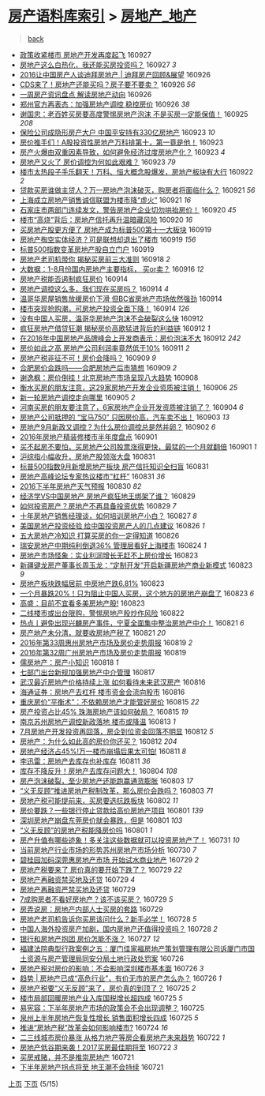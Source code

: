 [房产语料库索引](../../README.md)  > [房地产_地产](房地产_地产.md)
====
> [back](../README.md)

- [政策收紧楼市 房地产开发再度起飞](http://jkwz.applinzi.com/ittc/6882524322383528964.html#%E6%94%BF%E7%AD%96%E6%94%B6%E7%B4%A7%E6%A5%BC%E5%B8%82+%E6%88%BF%E5%9C%B0%E4%BA%A7%E5%BC%80%E5%8F%91%E5%86%8D%E5%BA%A6%E8%B5%B7%E9%A3%9E) 160927  
- [房地产这么白热化，我还能买房投资吗？](http://jkwz.applinzi.com/ittc/6882441461815051268.html#%E6%88%BF%E5%9C%B0%E4%BA%A7%E8%BF%99%E4%B9%88%E7%99%BD%E7%83%AD%E5%8C%96%EF%BC%8C%E6%88%91%E8%BF%98%E8%83%BD%E4%B9%B0%E6%88%BF%E6%8A%95%E8%B5%84%E5%90%97%EF%BC%9F) 160927 *3* 
- [2016让中国房产人谈迪拜房地产 | 迪拜房产回顾&amp;展望](http://jkwz.applinzi.com/ittc/6882217133437617157.html#2016%E8%AE%A9%E4%B8%AD%E5%9B%BD%E6%88%BF%E4%BA%A7%E4%BA%BA%E8%B0%88%E8%BF%AA%E6%8B%9C%E6%88%BF%E5%9C%B0%E4%BA%A7+%7C+%E8%BF%AA%E6%8B%9C%E6%88%BF%E4%BA%A7%E5%9B%9E%E9%A1%BE%26amp%3B%E5%B1%95%E6%9C%9B) 160926  
- [CDS来了！房地产还能买吗？房子要不要卖？](http://jkwz.applinzi.com/ittc/6882202505731113988.html#CDS%E6%9D%A5%E4%BA%86%EF%BC%81%E6%88%BF%E5%9C%B0%E4%BA%A7%E8%BF%98%E8%83%BD%E4%B9%B0%E5%90%97%EF%BC%9F%E6%88%BF%E5%AD%90%E8%A6%81%E4%B8%8D%E8%A6%81%E5%8D%96%EF%BC%9F) 160926 *56* 
- [一周房产资讯盘点 解读房地产动向](http://jkwz.applinzi.com/ittc/6882190836451771397.html#%E4%B8%80%E5%91%A8%E6%88%BF%E4%BA%A7%E8%B5%84%E8%AE%AF%E7%9B%98%E7%82%B9+%E8%A7%A3%E8%AF%BB%E6%88%BF%E5%9C%B0%E4%BA%A7%E5%8A%A8%E5%90%91) 160926  
- [郑州官方再表态：加强房地产调控 稳控房价](http://jkwz.applinzi.com/ittc/6882108735790531589.html#%E9%83%91%E5%B7%9E%E5%AE%98%E6%96%B9%E5%86%8D%E8%A1%A8%E6%80%81%EF%BC%9A%E5%8A%A0%E5%BC%BA%E6%88%BF%E5%9C%B0%E4%BA%A7%E8%B0%83%E6%8E%A7+%E7%A8%B3%E6%8E%A7%E6%88%BF%E4%BB%B7) 160926 *38* 
- [谢国忠：老百姓买房要高度警惕房地产泡沫 不是买房一定能保值！](http://jkwz.applinzi.com/ittc/6881769316801840132.html#%E8%B0%A2%E5%9B%BD%E5%BF%A0%EF%BC%9A%E8%80%81%E7%99%BE%E5%A7%93%E4%B9%B0%E6%88%BF%E8%A6%81%E9%AB%98%E5%BA%A6%E8%AD%A6%E6%83%95%E6%88%BF%E5%9C%B0%E4%BA%A7%E6%B3%A1%E6%B2%AB+%E4%B8%8D%E6%98%AF%E4%B9%B0%E6%88%BF%E4%B8%80%E5%AE%9A%E8%83%BD%E4%BF%9D%E5%80%BC%EF%BC%81) 160925 *208* 
- [保险公司成隐形房产大户 中国平安持有330亿房地产](http://jkwz.applinzi.com/ittc/6881033577193538564.html#%E4%BF%9D%E9%99%A9%E5%85%AC%E5%8F%B8%E6%88%90%E9%9A%90%E5%BD%A2%E6%88%BF%E4%BA%A7%E5%A4%A7%E6%88%B7+%E4%B8%AD%E5%9B%BD%E5%B9%B3%E5%AE%89%E6%8C%81%E6%9C%89330%E4%BA%BF%E6%88%BF%E5%9C%B0%E4%BA%A7) 160923 *10* 
- [房价推手们！A股投资性房地产万科排第十，第一竟是他！](http://jkwz.applinzi.com/ittc/6881008656379806724.html#%E6%88%BF%E4%BB%B7%E6%8E%A8%E6%89%8B%E4%BB%AC%EF%BC%81A%E8%82%A1%E6%8A%95%E8%B5%84%E6%80%A7%E6%88%BF%E5%9C%B0%E4%BA%A7%E4%B8%87%E7%A7%91%E6%8E%92%E7%AC%AC%E5%8D%81%EF%BC%8C%E7%AC%AC%E4%B8%80%E7%AB%9F%E6%98%AF%E4%BB%96%EF%BC%81) 160923  
- [房产火爆由双重因素导致，如何避免经济过度房地产化？](http://jkwz.applinzi.com/ittc/6880989782888416261.html#%E6%88%BF%E4%BA%A7%E7%81%AB%E7%88%86%E7%94%B1%E5%8F%8C%E9%87%8D%E5%9B%A0%E7%B4%A0%E5%AF%BC%E8%87%B4%EF%BC%8C%E5%A6%82%E4%BD%95%E9%81%BF%E5%85%8D%E7%BB%8F%E6%B5%8E%E8%BF%87%E5%BA%A6%E6%88%BF%E5%9C%B0%E4%BA%A7%E5%8C%96%EF%BC%9F) 160923 *4* 
- [房地产又火了 房价调控为何如此艰难？](http://jkwz.applinzi.com/ittc/6880976919222289412.html#%E6%88%BF%E5%9C%B0%E4%BA%A7%E5%8F%88%E7%81%AB%E4%BA%86+%E6%88%BF%E4%BB%B7%E8%B0%83%E6%8E%A7%E4%B8%BA%E4%BD%95%E5%A6%82%E6%AD%A4%E8%89%B0%E9%9A%BE%EF%BC%9F) 160923 *79* 
- [楼市太热段子手乐翻天！万科、恒大概念股爆发，房地产板块有大行](http://jkwz.applinzi.com/ittc/6880794704521724932.html#%E6%A5%BC%E5%B8%82%E5%A4%AA%E7%83%AD%E6%AE%B5%E5%AD%90%E6%89%8B%E4%B9%90%E7%BF%BB%E5%A4%A9%EF%BC%81%E4%B8%87%E7%A7%91%E3%80%81%E6%81%92%E5%A4%A7%E6%A6%82%E5%BF%B5%E8%82%A1%E7%88%86%E5%8F%91%EF%BC%8C%E6%88%BF%E5%9C%B0%E4%BA%A7%E6%9D%BF%E5%9D%97%E6%9C%89%E5%A4%A7%E8%A1%8C) 160922 *2* 
- [贷款买房谁做主贷人？万一房地产泡沫破灭，购房者将面临什么？](http://jkwz.applinzi.com/ittc/6880342264668226564.html#%E8%B4%B7%E6%AC%BE%E4%B9%B0%E6%88%BF%E8%B0%81%E5%81%9A%E4%B8%BB%E8%B4%B7%E4%BA%BA%EF%BC%9F%E4%B8%87%E4%B8%80%E6%88%BF%E5%9C%B0%E4%BA%A7%E6%B3%A1%E6%B2%AB%E7%A0%B4%E7%81%AD%EF%BC%8C%E8%B4%AD%E6%88%BF%E8%80%85%E5%B0%86%E9%9D%A2%E4%B8%B4%E4%BB%80%E4%B9%88%EF%BC%9F) 160921 *56* 
- [上海成立房地产销售诚信联盟为楼市降“虚火”](http://jkwz.applinzi.com/ittc/6880062046892196869.html#%E4%B8%8A%E6%B5%B7%E6%88%90%E7%AB%8B%E6%88%BF%E5%9C%B0%E4%BA%A7%E9%94%80%E5%94%AE%E8%AF%9A%E4%BF%A1%E8%81%94%E7%9B%9F%E4%B8%BA%E6%A5%BC%E5%B8%82%E9%99%8D%E2%80%9C%E8%99%9A%E7%81%AB%E2%80%9D) 160921 *16* 
- [石家庄市两部门连续发文，警告房地产企业切勿哄抬房价！](http://jkwz.applinzi.com/ittc/6880041877448950788.html#%E7%9F%B3%E5%AE%B6%E5%BA%84%E5%B8%82%E4%B8%A4%E9%83%A8%E9%97%A8%E8%BF%9E%E7%BB%AD%E5%8F%91%E6%96%87%EF%BC%8C%E8%AD%A6%E5%91%8A%E6%88%BF%E5%9C%B0%E4%BA%A7%E4%BC%81%E4%B8%9A%E5%88%87%E5%8B%BF%E5%93%84%E6%8A%AC%E6%88%BF%E4%BB%B7%EF%BC%81) 160920 *45* 
- [楼市“高烧”背后：房地产信托再升温暗藏风险](http://jkwz.applinzi.com/ittc/6879833660617917444.html#%E6%A5%BC%E5%B8%82%E2%80%9C%E9%AB%98%E7%83%A7%E2%80%9D%E8%83%8C%E5%90%8E%EF%BC%9A%E6%88%BF%E5%9C%B0%E4%BA%A7%E4%BF%A1%E6%89%98%E5%86%8D%E5%8D%87%E6%B8%A9%E6%9A%97%E8%97%8F%E9%A3%8E%E9%99%A9) 160920 *16* 
- [买房地产股更方便了 房地产成为标普500第十一大板块](http://jkwz.applinzi.com/ittc/6879656043713397764.html#%E4%B9%B0%E6%88%BF%E5%9C%B0%E4%BA%A7%E8%82%A1%E6%9B%B4%E6%96%B9%E4%BE%BF%E4%BA%86+%E6%88%BF%E5%9C%B0%E4%BA%A7%E6%88%90%E4%B8%BA%E6%A0%87%E6%99%AE500%E7%AC%AC%E5%8D%81%E4%B8%80%E5%A4%A7%E6%9D%BF%E5%9D%97) 160919  
- [房地产掏空实体经济？可是联想却退出了楼市](http://jkwz.applinzi.com/ittc/6879653409275249668.html#%E6%88%BF%E5%9C%B0%E4%BA%A7%E6%8E%8F%E7%A9%BA%E5%AE%9E%E4%BD%93%E7%BB%8F%E6%B5%8E%EF%BC%9F%E5%8F%AF%E6%98%AF%E8%81%94%E6%83%B3%E5%8D%B4%E9%80%80%E5%87%BA%E4%BA%86%E6%A5%BC%E5%B8%82) 160919 *156* 
- [标普500指数变革房地产股自立门户](http://jkwz.applinzi.com/ittc/6879387437721191428.html#%E6%A0%87%E6%99%AE500%E6%8C%87%E6%95%B0%E5%8F%98%E9%9D%A9%E6%88%BF%E5%9C%B0%E4%BA%A7%E8%82%A1%E8%87%AA%E7%AB%8B%E9%97%A8%E6%88%B7) 160919  
- [房地产老司机带你 揭秘买房前三大准则](http://jkwz.applinzi.com/ittc/6879238820054172676.html#%E6%88%BF%E5%9C%B0%E4%BA%A7%E8%80%81%E5%8F%B8%E6%9C%BA%E5%B8%A6%E4%BD%A0+%E6%8F%AD%E7%A7%98%E4%B9%B0%E6%88%BF%E5%89%8D%E4%B8%89%E5%A4%A7%E5%87%86%E5%88%99) 160918 *2* 
- [大数据：1-8月份国内房地产主要指标， 买or卖？](http://jkwz.applinzi.com/ittc/6878520781444744197.html#%E5%A4%A7%E6%95%B0%E6%8D%AE%EF%BC%9A1-8%E6%9C%88%E4%BB%BD%E5%9B%BD%E5%86%85%E6%88%BF%E5%9C%B0%E4%BA%A7%E4%B8%BB%E8%A6%81%E6%8C%87%E6%A0%87%EF%BC%8C+%E4%B9%B0or%E5%8D%96%EF%BC%9F) 160916 *12* 
- [房地产税能否遏制疯狂房价](http://jkwz.applinzi.com/ittc/6877738606281622532.html#%E6%88%BF%E5%9C%B0%E4%BA%A7%E7%A8%8E%E8%83%BD%E5%90%A6%E9%81%8F%E5%88%B6%E7%96%AF%E7%8B%82%E6%88%BF%E4%BB%B7) 160914  
- [房地产调控这么多，我们现在买房吗？](http://jkwz.applinzi.com/ittc/6877733004385977349.html#%E6%88%BF%E5%9C%B0%E4%BA%A7%E8%B0%83%E6%8E%A7%E8%BF%99%E4%B9%88%E5%A4%9A%EF%BC%8C%E6%88%91%E4%BB%AC%E7%8E%B0%E5%9C%A8%E4%B9%B0%E6%88%BF%E5%90%97%EF%BC%9F) 160914 *4* 
- [温哥华房屋销售放缓房价下滑 但BC省房地产市场依然强劲](http://jkwz.applinzi.com/ittc/6877650681078481925.html#%E6%B8%A9%E5%93%A5%E5%8D%8E%E6%88%BF%E5%B1%8B%E9%94%80%E5%94%AE%E6%94%BE%E7%BC%93%E6%88%BF%E4%BB%B7%E4%B8%8B%E6%BB%91+%E4%BD%86BC%E7%9C%81%E6%88%BF%E5%9C%B0%E4%BA%A7%E5%B8%82%E5%9C%BA%E4%BE%9D%E7%84%B6%E5%BC%BA%E5%8A%B2) 160914  
- [楼市突现抢购潮，可房地产投资全面下降！](http://jkwz.applinzi.com/ittc/6877605315817767941.html#%E6%A5%BC%E5%B8%82%E7%AA%81%E7%8E%B0%E6%8A%A2%E8%B4%AD%E6%BD%AE%EF%BC%8C%E5%8F%AF%E6%88%BF%E5%9C%B0%E4%BA%A7%E6%8A%95%E8%B5%84%E5%85%A8%E9%9D%A2%E4%B8%8B%E9%99%8D%EF%BC%81) 160914 *126* 
- [没有中国人买房，温哥华房地产泡沫不会破裂这么快](http://jkwz.applinzi.com/ittc/6877008406862365701.html#%E6%B2%A1%E6%9C%89%E4%B8%AD%E5%9B%BD%E4%BA%BA%E4%B9%B0%E6%88%BF%EF%BC%8C%E6%B8%A9%E5%93%A5%E5%8D%8E%E6%88%BF%E5%9C%B0%E4%BA%A7%E6%B3%A1%E6%B2%AB%E4%B8%8D%E4%BC%9A%E7%A0%B4%E8%A3%82%E8%BF%99%E4%B9%88%E5%BF%AB) 160912  
- [疯狂房地产借贷狂潮   揭秘房价高歌猛进背后的利益链](http://jkwz.applinzi.com/ittc/6876934937730614277.html#%E7%96%AF%E7%8B%82%E6%88%BF%E5%9C%B0%E4%BA%A7%E5%80%9F%E8%B4%B7%E7%8B%82%E6%BD%AE+++%E6%8F%AD%E7%A7%98%E6%88%BF%E4%BB%B7%E9%AB%98%E6%AD%8C%E7%8C%9B%E8%BF%9B%E8%83%8C%E5%90%8E%E7%9A%84%E5%88%A9%E7%9B%8A%E9%93%BE) 160912 *1* 
- [在2016年中国房地产品牌峰会上开发商表示：房价泡沫不大](http://jkwz.applinzi.com/ittc/6876924437785478149.html#%E5%9C%A82016%E5%B9%B4%E4%B8%AD%E5%9B%BD%E6%88%BF%E5%9C%B0%E4%BA%A7%E5%93%81%E7%89%8C%E5%B3%B0%E4%BC%9A%E4%B8%8A%E5%BC%80%E5%8F%91%E5%95%86%E8%A1%A8%E7%A4%BA%EF%BC%9A%E6%88%BF%E4%BB%B7%E6%B3%A1%E6%B2%AB%E4%B8%8D%E5%A4%A7) 160912 *242* 
- [房价如此之高 房地产公司利润率竟然低于10%](http://jkwz.applinzi.com/ittc/6876732270727136261.html#%E6%88%BF%E4%BB%B7%E5%A6%82%E6%AD%A4%E4%B9%8B%E9%AB%98+%E6%88%BF%E5%9C%B0%E4%BA%A7%E5%85%AC%E5%8F%B8%E5%88%A9%E6%B6%A6%E7%8E%87%E7%AB%9F%E7%84%B6%E4%BD%8E%E4%BA%8E10%25) 160911 *2* 
- [房地产税非征不可！房价会降吗？](http://jkwz.applinzi.com/ittc/6875907582207722500.html#%E6%88%BF%E5%9C%B0%E4%BA%A7%E7%A8%8E%E9%9D%9E%E5%BE%81%E4%B8%8D%E5%8F%AF%EF%BC%81%E6%88%BF%E4%BB%B7%E4%BC%9A%E9%99%8D%E5%90%97%EF%BC%9F) 160909 *9* 
- [合肥房价会跌吗——合肥房地产后市猜想](http://jkwz.applinzi.com/ittc/6875757328938304516.html#%E5%90%88%E8%82%A5%E6%88%BF%E4%BB%B7%E4%BC%9A%E8%B7%8C%E5%90%97%E2%80%94%E2%80%94%E5%90%88%E8%82%A5%E6%88%BF%E5%9C%B0%E4%BA%A7%E5%90%8E%E5%B8%82%E7%8C%9C%E6%83%B3) 160909 *2* 
- [谢逸枫：房价倒挂！北京房地产市场呈现八大趋势](http://jkwz.applinzi.com/ittc/6875620797426697221.html#%E8%B0%A2%E9%80%B8%E6%9E%AB%EF%BC%9A%E6%88%BF%E4%BB%B7%E5%80%92%E6%8C%82%EF%BC%81%E5%8C%97%E4%BA%AC%E6%88%BF%E5%9C%B0%E4%BA%A7%E5%B8%82%E5%9C%BA%E5%91%88%E7%8E%B0%E5%85%AB%E5%A4%A7%E8%B6%8B%E5%8A%BF) 160908  
- [衡水买房的朋友注意，这29家房地产开发企业资质被注销！](http://jkwz.applinzi.com/ittc/6874694614132458500.html#%E8%A1%A1%E6%B0%B4%E4%B9%B0%E6%88%BF%E7%9A%84%E6%9C%8B%E5%8F%8B%E6%B3%A8%E6%84%8F%EF%BC%8C%E8%BF%9929%E5%AE%B6%E6%88%BF%E5%9C%B0%E4%BA%A7%E5%BC%80%E5%8F%91%E4%BC%81%E4%B8%9A%E8%B5%84%E8%B4%A8%E8%A2%AB%E6%B3%A8%E9%94%80%EF%BC%81) 160906 *25* 
- [新一轮房地产调控走向哪里](http://jkwz.applinzi.com/ittc/6874317738541057028.html#%E6%96%B0%E4%B8%80%E8%BD%AE%E6%88%BF%E5%9C%B0%E4%BA%A7%E8%B0%83%E6%8E%A7%E8%B5%B0%E5%90%91%E5%93%AA%E9%87%8C) 160905 *2* 
- [河南买房的朋友要注意了，6家房地产企业开发资质被注销了？](http://jkwz.applinzi.com/ittc/6873789920816137221.html#%E6%B2%B3%E5%8D%97%E4%B9%B0%E6%88%BF%E7%9A%84%E6%9C%8B%E5%8F%8B%E8%A6%81%E6%B3%A8%E6%84%8F%E4%BA%86%EF%BC%8C6%E5%AE%B6%E6%88%BF%E5%9C%B0%E4%BA%A7%E4%BC%81%E4%B8%9A%E5%BC%80%E5%8F%91%E8%B5%84%E8%B4%A8%E8%A2%AB%E6%B3%A8%E9%94%80%E4%BA%86%EF%BC%9F) 160904 *6* 
- [房地产公司抵押的 “宝马750” 只因房价高，汽车卖不出！](http://jkwz.applinzi.com/ittc/6873579531146888197.html#%E6%88%BF%E5%9C%B0%E4%BA%A7%E5%85%AC%E5%8F%B8%E6%8A%B5%E6%8A%BC%E7%9A%84+%E2%80%9C%E5%AE%9D%E9%A9%AC750%E2%80%9D+%E5%8F%AA%E5%9B%A0%E6%88%BF%E4%BB%B7%E9%AB%98%EF%BC%8C%E6%B1%BD%E8%BD%A6%E5%8D%96%E4%B8%8D%E5%87%BA%EF%BC%81) 160903 *13* 
- [房地产9月新政又调控？为什么房价调控总是然并卵？](http://jkwz.applinzi.com/ittc/6873258557302113285.html#%E6%88%BF%E5%9C%B0%E4%BA%A79%E6%9C%88%E6%96%B0%E6%94%BF%E5%8F%88%E8%B0%83%E6%8E%A7%EF%BC%9F%E4%B8%BA%E4%BB%80%E4%B9%88%E6%88%BF%E4%BB%B7%E8%B0%83%E6%8E%A7%E6%80%BB%E6%98%AF%E7%84%B6%E5%B9%B6%E5%8D%B5%EF%BC%9F) 160902 *6* 
- [2016年房地产精装修楼市半年度盘点](http://jkwz.applinzi.com/ittc/6872917116520498181.html#2016%E5%B9%B4%E6%88%BF%E5%9C%B0%E4%BA%A7%E7%B2%BE%E8%A3%85%E4%BF%AE%E6%A5%BC%E5%B8%82%E5%8D%8A%E5%B9%B4%E5%BA%A6%E7%9B%98%E7%82%B9) 160901  
- [买不起房不要怕，买房地产公司股票涨得更快，最猛的一个月就翻倍](http://jkwz.applinzi.com/ittc/6872870563000878084.html#%E4%B9%B0%E4%B8%8D%E8%B5%B7%E6%88%BF%E4%B8%8D%E8%A6%81%E6%80%95%EF%BC%8C%E4%B9%B0%E6%88%BF%E5%9C%B0%E4%BA%A7%E5%85%AC%E5%8F%B8%E8%82%A1%E7%A5%A8%E6%B6%A8%E5%BE%97%E6%9B%B4%E5%BF%AB%EF%BC%8C%E6%9C%80%E7%8C%9B%E7%9A%84%E4%B8%80%E4%B8%AA%E6%9C%88%E5%B0%B1%E7%BF%BB%E5%80%8D) 160901 *1* 
- [沪综指小幅收升，房地产股领涨大盘](http://jkwz.applinzi.com/ittc/6872545171127927812.html#%E6%B2%AA%E7%BB%BC%E6%8C%87%E5%B0%8F%E5%B9%85%E6%94%B6%E5%8D%87%EF%BC%8C%E6%88%BF%E5%9C%B0%E4%BA%A7%E8%82%A1%E9%A2%86%E6%B6%A8%E5%A4%A7%E7%9B%98) 160831  
- [标普500指数9月新增房地产板块 房产信托知识全扫盲](http://jkwz.applinzi.com/ittc/6872521767360398340.html#%E6%A0%87%E6%99%AE500%E6%8C%87%E6%95%B09%E6%9C%88%E6%96%B0%E5%A2%9E%E6%88%BF%E5%9C%B0%E4%BA%A7%E6%9D%BF%E5%9D%97+%E6%88%BF%E4%BA%A7%E4%BF%A1%E6%89%98%E7%9F%A5%E8%AF%86%E5%85%A8%E6%89%AB%E7%9B%B2) 160831  
- [房地产高峰论坛专家热议楼市“杠杆”](http://jkwz.applinzi.com/ittc/6872320432316875781.html#%E6%88%BF%E5%9C%B0%E4%BA%A7%E9%AB%98%E5%B3%B0%E8%AE%BA%E5%9D%9B%E4%B8%93%E5%AE%B6%E7%83%AD%E8%AE%AE%E6%A5%BC%E5%B8%82%E2%80%9C%E6%9D%A0%E6%9D%86%E2%80%9D) 160831 *36* 
- [2016下半年房地产天气预报](http://jkwz.applinzi.com/ittc/6872090545047995397.html#2016%E4%B8%8B%E5%8D%8A%E5%B9%B4%E6%88%BF%E5%9C%B0%E4%BA%A7%E5%A4%A9%E6%B0%94%E9%A2%84%E6%8A%A5) 160830 *82* 
- [经济学VS中国房地产  房地产疯狂地王绑架了谁？](http://jkwz.applinzi.com/ittc/6871779554703705092.html#%E7%BB%8F%E6%B5%8E%E5%AD%A6VS%E4%B8%AD%E5%9B%BD%E6%88%BF%E5%9C%B0%E4%BA%A7++%E6%88%BF%E5%9C%B0%E4%BA%A7%E7%96%AF%E7%8B%82%E5%9C%B0%E7%8E%8B%E7%BB%91%E6%9E%B6%E4%BA%86%E8%B0%81%EF%BC%9F) 160829  
- [如何投资房产？房地产不再具备投资优势](http://jkwz.applinzi.com/ittc/6871718723915875333.html#%E5%A6%82%E4%BD%95%E6%8A%95%E8%B5%84%E6%88%BF%E4%BA%A7%EF%BC%9F%E6%88%BF%E5%9C%B0%E4%BA%A7%E4%B8%8D%E5%86%8D%E5%85%B7%E5%A4%87%E6%8A%95%E8%B5%84%E4%BC%98%E5%8A%BF) 160829 *7* 
- [十年房地产销售经理谈，如何培训房地产小白？](http://jkwz.applinzi.com/ittc/6871008567280272388.html#%E5%8D%81%E5%B9%B4%E6%88%BF%E5%9C%B0%E4%BA%A7%E9%94%80%E5%94%AE%E7%BB%8F%E7%90%86%E8%B0%88%EF%BC%8C%E5%A6%82%E4%BD%95%E5%9F%B9%E8%AE%AD%E6%88%BF%E5%9C%B0%E4%BA%A7%E5%B0%8F%E7%99%BD%EF%BC%9F) 160827 *8* 
- [美国房地产投资经验 给中国投资房产人的几点建议](http://jkwz.applinzi.com/ittc/6870674036383826948.html#%E7%BE%8E%E5%9B%BD%E6%88%BF%E5%9C%B0%E4%BA%A7%E6%8A%95%E8%B5%84%E7%BB%8F%E9%AA%8C+%E7%BB%99%E4%B8%AD%E5%9B%BD%E6%8A%95%E8%B5%84%E6%88%BF%E4%BA%A7%E4%BA%BA%E7%9A%84%E5%87%A0%E7%82%B9%E5%BB%BA%E8%AE%AE) 160826 *1* 
- [五大房地产冷知识 打算买房的你一定得知道](http://jkwz.applinzi.com/ittc/6870562785368474628.html#%E4%BA%94%E5%A4%A7%E6%88%BF%E5%9C%B0%E4%BA%A7%E5%86%B7%E7%9F%A5%E8%AF%86+%E6%89%93%E7%AE%97%E4%B9%B0%E6%88%BF%E7%9A%84%E4%BD%A0%E4%B8%80%E5%AE%9A%E5%BE%97%E7%9F%A5%E9%81%93) 160826  
- [瑞安房地产中期纯利倒退36% 管理层看好上海楼市](http://jkwz.applinzi.com/ittc/6870014488400626693.html#%E7%91%9E%E5%AE%89%E6%88%BF%E5%9C%B0%E4%BA%A7%E4%B8%AD%E6%9C%9F%E7%BA%AF%E5%88%A9%E5%80%92%E9%80%8036%25+%E7%AE%A1%E7%90%86%E5%B1%82%E7%9C%8B%E5%A5%BD%E4%B8%8A%E6%B5%B7%E6%A5%BC%E5%B8%82) 160824 *1* 
- [房地产市场怪象：实业利润增长无赶不上房价增长](http://jkwz.applinzi.com/ittc/6869596917528527876.html#%E6%88%BF%E5%9C%B0%E4%BA%A7%E5%B8%82%E5%9C%BA%E6%80%AA%E8%B1%A1%EF%BC%9A%E5%AE%9E%E4%B8%9A%E5%88%A9%E6%B6%A6%E5%A2%9E%E9%95%BF%E6%97%A0%E8%B5%B6%E4%B8%8D%E4%B8%8A%E6%88%BF%E4%BB%B7%E5%A2%9E%E9%95%BF) 160823  
- [新疆键龙房产董事长周玉龙：“定制开发”开启新疆房地产商业新模式](http://jkwz.applinzi.com/ittc/6869596132610671620.html#%E6%96%B0%E7%96%86%E9%94%AE%E9%BE%99%E6%88%BF%E4%BA%A7%E8%91%A3%E4%BA%8B%E9%95%BF%E5%91%A8%E7%8E%89%E9%BE%99%EF%BC%9A%E2%80%9C%E5%AE%9A%E5%88%B6%E5%BC%80%E5%8F%91%E2%80%9D%E5%BC%80%E5%90%AF%E6%96%B0%E7%96%86%E6%88%BF%E5%9C%B0%E4%BA%A7%E5%95%86%E4%B8%9A%E6%96%B0%E6%A8%A1%E5%BC%8F) 160823 *9* 
- [房地产板块跌幅居前 中房地产跌6.81%](http://jkwz.applinzi.com/ittc/6869564931065775108.html#%E6%88%BF%E5%9C%B0%E4%BA%A7%E6%9D%BF%E5%9D%97%E8%B7%8C%E5%B9%85%E5%B1%85%E5%89%8D+%E4%B8%AD%E6%88%BF%E5%9C%B0%E4%BA%A7%E8%B7%8C6.81%25) 160823  
- [一个月暴跌20%！只为阻止中国人买房，这个地方的房地产崩盘了](http://jkwz.applinzi.com/ittc/6869491921478747140.html#%E4%B8%80%E4%B8%AA%E6%9C%88%E6%9A%B4%E8%B7%8C20%25%EF%BC%81%E5%8F%AA%E4%B8%BA%E9%98%BB%E6%AD%A2%E4%B8%AD%E5%9B%BD%E4%BA%BA%E4%B9%B0%E6%88%BF%EF%BC%8C%E8%BF%99%E4%B8%AA%E5%9C%B0%E6%96%B9%E7%9A%84%E6%88%BF%E5%9C%B0%E4%BA%A7%E5%B4%A9%E7%9B%98%E4%BA%86) 160823 *6* 
- [高盛：目前不宜看多美房地产股!](http://jkwz.applinzi.com/ittc/6869368615974994949.html#%E9%AB%98%E7%9B%9B%EF%BC%9A%E7%9B%AE%E5%89%8D%E4%B8%8D%E5%AE%9C%E7%9C%8B%E5%A4%9A%E7%BE%8E%E6%88%BF%E5%9C%B0%E4%BA%A7%E8%82%A1%21) 160823  
- [二线楼市或出台限购，警惕房地产股炒作风险](http://jkwz.applinzi.com/ittc/6869137086669652997.html#%E4%BA%8C%E7%BA%BF%E6%A5%BC%E5%B8%82%E6%88%96%E5%87%BA%E5%8F%B0%E9%99%90%E8%B4%AD%EF%BC%8C%E8%AD%A6%E6%83%95%E6%88%BF%E5%9C%B0%E4%BA%A7%E8%82%A1%E7%82%92%E4%BD%9C%E9%A3%8E%E9%99%A9) 160822  
- [热点丨避免出现兴麟房产事件，宁夏全面集中整治房地产中介！](http://jkwz.applinzi.com/ittc/6868951734801662980.html#%E7%83%AD%E7%82%B9%E4%B8%A8%E9%81%BF%E5%85%8D%E5%87%BA%E7%8E%B0%E5%85%B4%E9%BA%9F%E6%88%BF%E4%BA%A7%E4%BA%8B%E4%BB%B6%EF%BC%8C%E5%AE%81%E5%A4%8F%E5%85%A8%E9%9D%A2%E9%9B%86%E4%B8%AD%E6%95%B4%E6%B2%BB%E6%88%BF%E5%9C%B0%E4%BA%A7%E4%B8%AD%E4%BB%8B%EF%BC%81) 160821 *6* 
- [房产地产未分清，就要收房地产税了](http://jkwz.applinzi.com/ittc/6868841533599646724.html#%E6%88%BF%E4%BA%A7%E5%9C%B0%E4%BA%A7%E6%9C%AA%E5%88%86%E6%B8%85%EF%BC%8C%E5%B0%B1%E8%A6%81%E6%94%B6%E6%88%BF%E5%9C%B0%E4%BA%A7%E7%A8%8E%E4%BA%86) 160821 *20* 
- [2016年第33周惠州房地产市场及房价走势周报](http://jkwz.applinzi.com/ittc/6868099425695695876.html#2016%E5%B9%B4%E7%AC%AC33%E5%91%A8%E6%83%A0%E5%B7%9E%E6%88%BF%E5%9C%B0%E4%BA%A7%E5%B8%82%E5%9C%BA%E5%8F%8A%E6%88%BF%E4%BB%B7%E8%B5%B0%E5%8A%BF%E5%91%A8%E6%8A%A5) 160819 *2* 
- [2016年第32周广州房地产市场及房价走势周报](http://jkwz.applinzi.com/ittc/6868097377394754565.html#2016%E5%B9%B4%E7%AC%AC32%E5%91%A8%E5%B9%BF%E5%B7%9E%E6%88%BF%E5%9C%B0%E4%BA%A7%E5%B8%82%E5%9C%BA%E5%8F%8A%E6%88%BF%E4%BB%B7%E8%B5%B0%E5%8A%BF%E5%91%A8%E6%8A%A5) 160819  
- [儒房地产：房产小知识](http://jkwz.applinzi.com/ittc/6867651877990302725.html#%E5%84%92%E6%88%BF%E5%9C%B0%E4%BA%A7%EF%BC%9A%E6%88%BF%E4%BA%A7%E5%B0%8F%E7%9F%A5%E8%AF%86) 160818 *1* 
- [七部门出台新规加强房地产中介管理](http://jkwz.applinzi.com/ittc/6867394790441878532.html#%E4%B8%83%E9%83%A8%E9%97%A8%E5%87%BA%E5%8F%B0%E6%96%B0%E8%A7%84%E5%8A%A0%E5%BC%BA%E6%88%BF%E5%9C%B0%E4%BA%A7%E4%B8%AD%E4%BB%8B%E7%AE%A1%E7%90%86) 160817  
- [武汉最近房地产价格持续上涨  如何看待未来武汉房产](http://jkwz.applinzi.com/ittc/6867015213198607364.html#%E6%AD%A6%E6%B1%89%E6%9C%80%E8%BF%91%E6%88%BF%E5%9C%B0%E4%BA%A7%E4%BB%B7%E6%A0%BC%E6%8C%81%E7%BB%AD%E4%B8%8A%E6%B6%A8++%E5%A6%82%E4%BD%95%E7%9C%8B%E5%BE%85%E6%9C%AA%E6%9D%A5%E6%AD%A6%E6%B1%89%E6%88%BF%E4%BA%A7) 160816  
- [海通证券：房地产去杠杆 楼市资金会流向股市](http://jkwz.applinzi.com/ittc/6866986270265443332.html#%E6%B5%B7%E9%80%9A%E8%AF%81%E5%88%B8%EF%BC%9A%E6%88%BF%E5%9C%B0%E4%BA%A7%E5%8E%BB%E6%9D%A0%E6%9D%86+%E6%A5%BC%E5%B8%82%E8%B5%84%E9%87%91%E4%BC%9A%E6%B5%81%E5%90%91%E8%82%A1%E5%B8%82) 160816  
- [重庆房价“平衡术”：不依赖房地产才能管好房价](http://jkwz.applinzi.com/ittc/6866389087178720261.html#%E9%87%8D%E5%BA%86%E6%88%BF%E4%BB%B7%E2%80%9C%E5%B9%B3%E8%A1%A1%E6%9C%AF%E2%80%9D%EF%BC%9A%E4%B8%8D%E4%BE%9D%E8%B5%96%E6%88%BF%E5%9C%B0%E4%BA%A7%E6%89%8D%E8%83%BD%E7%AE%A1%E5%A5%BD%E6%88%BF%E4%BB%B7) 160815 *22* 
- [房产投资占比45% 珠海房地产该如何破局？](http://jkwz.applinzi.com/ittc/6866553922998764548.html#%E6%88%BF%E4%BA%A7%E6%8A%95%E8%B5%84%E5%8D%A0%E6%AF%9445%25+%E7%8F%A0%E6%B5%B7%E6%88%BF%E5%9C%B0%E4%BA%A7%E8%AF%A5%E5%A6%82%E4%BD%95%E7%A0%B4%E5%B1%80%EF%BC%9F) 160815 *19* 
- [南京苏州房地产调控新政落地 楼市或降温](http://jkwz.applinzi.com/ittc/6865767160986731525.html#%E5%8D%97%E4%BA%AC%E8%8B%8F%E5%B7%9E%E6%88%BF%E5%9C%B0%E4%BA%A7%E8%B0%83%E6%8E%A7%E6%96%B0%E6%94%BF%E8%90%BD%E5%9C%B0+%E6%A5%BC%E5%B8%82%E6%88%96%E9%99%8D%E6%B8%A9) 160813 *1* 
- [7月房地产开发投资再回落，房企到位资金回落不明显](http://jkwz.applinzi.com/ittc/6865424483304866820.html#7%E6%9C%88%E6%88%BF%E5%9C%B0%E4%BA%A7%E5%BC%80%E5%8F%91%E6%8A%95%E8%B5%84%E5%86%8D%E5%9B%9E%E8%90%BD%EF%BC%8C%E6%88%BF%E4%BC%81%E5%88%B0%E4%BD%8D%E8%B5%84%E9%87%91%E5%9B%9E%E8%90%BD%E4%B8%8D%E6%98%8E%E6%98%BE) 160812 *5* 
- [房地产：为什么如此高的房价你还买？](http://jkwz.applinzi.com/ittc/6865395221663319045.html#%E6%88%BF%E5%9C%B0%E4%BA%A7%EF%BC%9A%E4%B8%BA%E4%BB%80%E4%B9%88%E5%A6%82%E6%AD%A4%E9%AB%98%E7%9A%84%E6%88%BF%E4%BB%B7%E4%BD%A0%E8%BF%98%E4%B9%B0%EF%BC%9F) 160812 *204* 
- [房地产经济占45%!万一楼市崩塌后果太可怕!](http://jkwz.applinzi.com/ittc/6865151648586007556.html#%E6%88%BF%E5%9C%B0%E4%BA%A7%E7%BB%8F%E6%B5%8E%E5%8D%A045%25%21%E4%B8%87%E4%B8%80%E6%A5%BC%E5%B8%82%E5%B4%A9%E5%A1%8C%E5%90%8E%E6%9E%9C%E5%A4%AA%E5%8F%AF%E6%80%95%21) 160811 *8* 
- [李迅雷：房地产去库存也补库存](http://jkwz.applinzi.com/ittc/6865055217300800516.html#%E6%9D%8E%E8%BF%85%E9%9B%B7%EF%BC%9A%E6%88%BF%E5%9C%B0%E4%BA%A7%E5%8E%BB%E5%BA%93%E5%AD%98%E4%B9%9F%E8%A1%A5%E5%BA%93%E5%AD%98) 160811 *36* 
- [库存不降反升！房地产去库存问题大！](http://jkwz.applinzi.com/ittc/6862562505775383557.html#%E5%BA%93%E5%AD%98%E4%B8%8D%E9%99%8D%E5%8F%8D%E5%8D%87%EF%BC%81%E6%88%BF%E5%9C%B0%E4%BA%A7%E5%8E%BB%E5%BA%93%E5%AD%98%E9%97%AE%E9%A2%98%E5%A4%A7%EF%BC%81) 160804 *108* 
- [房产泡沫破裂，至少房地产还能跑赢通货膨胀](http://jkwz.applinzi.com/ittc/6861805142294397957.html#%E6%88%BF%E4%BA%A7%E6%B3%A1%E6%B2%AB%E7%A0%B4%E8%A3%82%EF%BC%8C%E8%87%B3%E5%B0%91%E6%88%BF%E5%9C%B0%E4%BA%A7%E8%BF%98%E8%83%BD%E8%B7%91%E8%B5%A2%E9%80%9A%E8%B4%A7%E8%86%A8%E8%83%80) 160803 *17* 
- [“义无反顾”推进房地产税制改革，那么房价会跌吗？](http://jkwz.applinzi.com/ittc/6862078110719280133.html#%E2%80%9C%E4%B9%89%E6%97%A0%E5%8F%8D%E9%A1%BE%E2%80%9D%E6%8E%A8%E8%BF%9B%E6%88%BF%E5%9C%B0%E4%BA%A7%E7%A8%8E%E5%88%B6%E6%94%B9%E9%9D%A9%EF%BC%8C%E9%82%A3%E4%B9%88%E6%88%BF%E4%BB%B7%E4%BC%9A%E8%B7%8C%E5%90%97%EF%BC%9F) 160803 *71* 
- [房地产税可能提前来，买房要选抗跌板块](http://jkwz.applinzi.com/ittc/6861760277175075845.html#%E6%88%BF%E5%9C%B0%E4%BA%A7%E7%A8%8E%E5%8F%AF%E8%83%BD%E6%8F%90%E5%89%8D%E6%9D%A5%EF%BC%8C%E4%B9%B0%E6%88%BF%E8%A6%81%E9%80%89%E6%8A%97%E8%B7%8C%E6%9D%BF%E5%9D%97) 160802 *11* 
- [房价要跌？一些银行停止贷款给高价房地产项目](http://jkwz.applinzi.com/ittc/6861434158655734789.html#%E6%88%BF%E4%BB%B7%E8%A6%81%E8%B7%8C%EF%BC%9F%E4%B8%80%E4%BA%9B%E9%93%B6%E8%A1%8C%E5%81%9C%E6%AD%A2%E8%B4%B7%E6%AC%BE%E7%BB%99%E9%AB%98%E4%BB%B7%E6%88%BF%E5%9C%B0%E4%BA%A7%E9%A1%B9%E7%9B%AE) 160801 *139* 
- [深圳房地产崩盘东莞房价就会暴跌，但是](http://jkwz.applinzi.com/ittc/6861385448420803588.html#%E6%B7%B1%E5%9C%B3%E6%88%BF%E5%9C%B0%E4%BA%A7%E5%B4%A9%E7%9B%98%E4%B8%9C%E8%8E%9E%E6%88%BF%E4%BB%B7%E5%B0%B1%E4%BC%9A%E6%9A%B4%E8%B7%8C%EF%BC%8C%E4%BD%86%E6%98%AF) 160801 *103* 
- [“义无反顾”的房地产税能降房价吗](http://jkwz.applinzi.com/ittc/6861341748248445957.html#%E2%80%9C%E4%B9%89%E6%97%A0%E5%8F%8D%E9%A1%BE%E2%80%9D%E7%9A%84%E6%88%BF%E5%9C%B0%E4%BA%A7%E7%A8%8E%E8%83%BD%E9%99%8D%E6%88%BF%E4%BB%B7%E5%90%97) 160801 *1* 
- [房产升值有哪些迹象！多关注这些数据就可以投资房地产了！](http://jkwz.applinzi.com/ittc/6860945675797398532.html#%E6%88%BF%E4%BA%A7%E5%8D%87%E5%80%BC%E6%9C%89%E5%93%AA%E4%BA%9B%E8%BF%B9%E8%B1%A1%EF%BC%81%E5%A4%9A%E5%85%B3%E6%B3%A8%E8%BF%99%E4%BA%9B%E6%95%B0%E6%8D%AE%E5%B0%B1%E5%8F%AF%E4%BB%A5%E6%8A%95%E8%B5%84%E6%88%BF%E5%9C%B0%E4%BA%A7%E4%BA%86%EF%BC%81) 160731 *10* 
- [当前房地产行业市场的形势苏州房地产市场分析](http://jkwz.applinzi.com/ittc/6860676327392412676.html#%E5%BD%93%E5%89%8D%E6%88%BF%E5%9C%B0%E4%BA%A7%E8%A1%8C%E4%B8%9A%E5%B8%82%E5%9C%BA%E7%9A%84%E5%BD%A2%E5%8A%BF%E8%8B%8F%E5%B7%9E%E6%88%BF%E5%9C%B0%E4%BA%A7%E5%B8%82%E5%9C%BA%E5%88%86%E6%9E%90) 160730 *7* 
- [碧桂园加码深莞惠房地产市场 开始试水商业地产](http://jkwz.applinzi.com/ittc/6860337294678164485.html#%E7%A2%A7%E6%A1%82%E5%9B%AD%E5%8A%A0%E7%A0%81%E6%B7%B1%E8%8E%9E%E6%83%A0%E6%88%BF%E5%9C%B0%E4%BA%A7%E5%B8%82%E5%9C%BA+%E5%BC%80%E5%A7%8B%E8%AF%95%E6%B0%B4%E5%95%86%E4%B8%9A%E5%9C%B0%E4%BA%A7) 160729 *2* 
- [房地产税要来了 房价真的要开始下跌了？](http://jkwz.applinzi.com/ittc/6860335332867965956.html#%E6%88%BF%E5%9C%B0%E4%BA%A7%E7%A8%8E%E8%A6%81%E6%9D%A5%E4%BA%86+%E6%88%BF%E4%BB%B7%E7%9C%9F%E7%9A%84%E8%A6%81%E5%BC%80%E5%A7%8B%E4%B8%8B%E8%B7%8C%E4%BA%86%EF%BC%9F) 160729 *22* 
- [房地产再融资禁买地及还贷](http://jkwz.applinzi.com/ittc/6860303689125987332.html#%E6%88%BF%E5%9C%B0%E4%BA%A7%E5%86%8D%E8%9E%8D%E8%B5%84%E7%A6%81%E4%B9%B0%E5%9C%B0%E5%8F%8A%E8%BF%98%E8%B4%B7) 160729 *4* 
- [房地产再融资严禁买地及还贷](http://jkwz.applinzi.com/ittc/6860234725989549060.html#%E6%88%BF%E5%9C%B0%E4%BA%A7%E5%86%8D%E8%9E%8D%E8%B5%84%E4%B8%A5%E7%A6%81%E4%B9%B0%E5%9C%B0%E5%8F%8A%E8%BF%98%E8%B4%B7) 160729  
- [7成购房者不看好房地产？该不该买房？](http://jkwz.applinzi.com/ittc/6859938014394057733.html#7%E6%88%90%E8%B4%AD%E6%88%BF%E8%80%85%E4%B8%8D%E7%9C%8B%E5%A5%BD%E6%88%BF%E5%9C%B0%E4%BA%A7%EF%BC%9F%E8%AF%A5%E4%B8%8D%E8%AF%A5%E4%B9%B0%E6%88%BF%EF%BC%9F) 160729 *5* 
- [房弄说房：房地产内部人士买房的套路](http://jkwz.applinzi.com/ittc/6859890149806310404.html#%E6%88%BF%E5%BC%84%E8%AF%B4%E6%88%BF%EF%BC%9A%E6%88%BF%E5%9C%B0%E4%BA%A7%E5%86%85%E9%83%A8%E4%BA%BA%E5%A3%AB%E4%B9%B0%E6%88%BF%E7%9A%84%E5%A5%97%E8%B7%AF) 160729  
- [房地产老司机告诉你买房该问什么？新手必学！](http://jkwz.applinzi.com/ittc/6859863553301021701.html#%E6%88%BF%E5%9C%B0%E4%BA%A7%E8%80%81%E5%8F%B8%E6%9C%BA%E5%91%8A%E8%AF%89%E4%BD%A0%E4%B9%B0%E6%88%BF%E8%AF%A5%E9%97%AE%E4%BB%80%E4%B9%88%EF%BC%9F%E6%96%B0%E6%89%8B%E5%BF%85%E5%AD%A6%EF%BC%81) 160728 *5* 
- [中国人海外投资房产加剧，国内房地产还值得投资吗？](http://jkwz.applinzi.com/ittc/6859857188994155524.html#%E4%B8%AD%E5%9B%BD%E4%BA%BA%E6%B5%B7%E5%A4%96%E6%8A%95%E8%B5%84%E6%88%BF%E4%BA%A7%E5%8A%A0%E5%89%A7%EF%BC%8C%E5%9B%BD%E5%86%85%E6%88%BF%E5%9C%B0%E4%BA%A7%E8%BF%98%E5%80%BC%E5%BE%97%E6%8A%95%E8%B5%84%E5%90%97%EF%BC%9F) 160728 *2* 
- [银行和房地产抱团 房价怎能不涨？](http://jkwz.applinzi.com/ittc/6859496880526083077.html#%E9%93%B6%E8%A1%8C%E5%92%8C%E6%88%BF%E5%9C%B0%E4%BA%A7%E6%8A%B1%E5%9B%A2+%E6%88%BF%E4%BB%B7%E6%80%8E%E8%83%BD%E4%B8%8D%E6%B6%A8%EF%BC%9F) 160727 *12* 
- [福建法院典型行政案例之五：厦门佳家福房地产策划管理有限公司诉厦门市国土资源与房产管理局同安分局土地行政处罚案](http://jkwz.applinzi.com/ittc/6859226351248344068.html#%E7%A6%8F%E5%BB%BA%E6%B3%95%E9%99%A2%E5%85%B8%E5%9E%8B%E8%A1%8C%E6%94%BF%E6%A1%88%E4%BE%8B%E4%B9%8B%E4%BA%94%EF%BC%9A%E5%8E%A6%E9%97%A8%E4%BD%B3%E5%AE%B6%E7%A6%8F%E6%88%BF%E5%9C%B0%E4%BA%A7%E7%AD%96%E5%88%92%E7%AE%A1%E7%90%86%E6%9C%89%E9%99%90%E5%85%AC%E5%8F%B8%E8%AF%89%E5%8E%A6%E9%97%A8%E5%B8%82%E5%9B%BD%E5%9C%9F%E8%B5%84%E6%BA%90%E4%B8%8E%E6%88%BF%E4%BA%A7%E7%AE%A1%E7%90%86%E5%B1%80%E5%90%8C%E5%AE%89%E5%88%86%E5%B1%80%E5%9C%9F%E5%9C%B0%E8%A1%8C%E6%94%BF%E5%A4%84%E7%BD%9A%E6%A1%88) 160726  
- [房地产税对房价的影响：不会影响深圳楼市基本面](http://jkwz.applinzi.com/ittc/6859083365097145348.html#%E6%88%BF%E5%9C%B0%E4%BA%A7%E7%A8%8E%E5%AF%B9%E6%88%BF%E4%BB%B7%E7%9A%84%E5%BD%B1%E5%93%8D%EF%BC%9A%E4%B8%8D%E4%BC%9A%E5%BD%B1%E5%93%8D%E6%B7%B1%E5%9C%B3%E6%A5%BC%E5%B8%82%E5%9F%BA%E6%9C%AC%E9%9D%A2) 160726 *3* 
- [趋势 | 房地产已成“高危行业”，有价无市的房产怎么办？](http://jkwz.applinzi.com/ittc/6859050534849479684.html#%E8%B6%8B%E5%8A%BF+%7C+%E6%88%BF%E5%9C%B0%E4%BA%A7%E5%B7%B2%E6%88%90%E2%80%9C%E9%AB%98%E5%8D%B1%E8%A1%8C%E4%B8%9A%E2%80%9D%EF%BC%8C%E6%9C%89%E4%BB%B7%E6%97%A0%E5%B8%82%E7%9A%84%E6%88%BF%E4%BA%A7%E6%80%8E%E4%B9%88%E5%8A%9E%EF%BC%9F) 160726 *1* 
- [房地产税要“义无反顾”来了，房价真的到顶了？](http://jkwz.applinzi.com/ittc/6858893276782003205.html#%E6%88%BF%E5%9C%B0%E4%BA%A7%E7%A8%8E%E8%A6%81%E2%80%9C%E4%B9%89%E6%97%A0%E5%8F%8D%E9%A1%BE%E2%80%9D%E6%9D%A5%E4%BA%86%EF%BC%8C%E6%88%BF%E4%BB%B7%E7%9C%9F%E7%9A%84%E5%88%B0%E9%A1%B6%E4%BA%86%EF%BC%9F) 160725 *2* 
- [楼市局部回暖房地产业入库国税增长超四成](http://jkwz.applinzi.com/ittc/6858786942099129349.html#%E6%A5%BC%E5%B8%82%E5%B1%80%E9%83%A8%E5%9B%9E%E6%9A%96%E6%88%BF%E5%9C%B0%E4%BA%A7%E4%B8%9A%E5%85%A5%E5%BA%93%E5%9B%BD%E7%A8%8E%E5%A2%9E%E9%95%BF%E8%B6%85%E5%9B%9B%E6%88%90) 160725 *5* 
- [易宪容：下半年房地产市场的政策会不会出现调整？](http://jkwz.applinzi.com/ittc/6858746519418831877.html#%E6%98%93%E5%AE%AA%E5%AE%B9%EF%BC%9A%E4%B8%8B%E5%8D%8A%E5%B9%B4%E6%88%BF%E5%9C%B0%E4%BA%A7%E5%B8%82%E5%9C%BA%E7%9A%84%E6%94%BF%E7%AD%96%E4%BC%9A%E4%B8%8D%E4%BC%9A%E5%87%BA%E7%8E%B0%E8%B0%83%E6%95%B4%EF%BC%9F) 160725  
- [泉州上半年房地产恢复性增长 销售面积增长四成](http://jkwz.applinzi.com/ittc/6858718606963246085.html#%E6%B3%89%E5%B7%9E%E4%B8%8A%E5%8D%8A%E5%B9%B4%E6%88%BF%E5%9C%B0%E4%BA%A7%E6%81%A2%E5%A4%8D%E6%80%A7%E5%A2%9E%E9%95%BF+%E9%94%80%E5%94%AE%E9%9D%A2%E7%A7%AF%E5%A2%9E%E9%95%BF%E5%9B%9B%E6%88%90) 160725 *5* 
- [推进“房地产税”改革会如何影响楼市?](http://jkwz.applinzi.com/ittc/6858462546432099333.html#%E6%8E%A8%E8%BF%9B%E2%80%9C%E6%88%BF%E5%9C%B0%E4%BA%A7%E7%A8%8E%E2%80%9D%E6%94%B9%E9%9D%A9%E4%BC%9A%E5%A6%82%E4%BD%95%E5%BD%B1%E5%93%8D%E6%A5%BC%E5%B8%82%3F) 160724 *16* 
- [二三线城市房价暴涨 从格力地产等房企看房地产未来趋势](http://jkwz.applinzi.com/ittc/6857735491927147524.html#%E4%BA%8C%E4%B8%89%E7%BA%BF%E5%9F%8E%E5%B8%82%E6%88%BF%E4%BB%B7%E6%9A%B4%E6%B6%A8+%E4%BB%8E%E6%A0%BC%E5%8A%9B%E5%9C%B0%E4%BA%A7%E7%AD%89%E6%88%BF%E4%BC%81%E7%9C%8B%E6%88%BF%E5%9C%B0%E4%BA%A7%E6%9C%AA%E6%9D%A5%E8%B6%8B%E5%8A%BF) 160722 *1* 
- [房地产低谷期来袭！2017买房最佳期将至](http://jkwz.applinzi.com/ittc/6857304274152981508.html#%E6%88%BF%E5%9C%B0%E4%BA%A7%E4%BD%8E%E8%B0%B7%E6%9C%9F%E6%9D%A5%E8%A2%AD%EF%BC%812017%E4%B9%B0%E6%88%BF%E6%9C%80%E4%BD%B3%E6%9C%9F%E5%B0%86%E8%87%B3) 160722 *3* 
- [买房戒赌，并不是推崇房地产](http://jkwz.applinzi.com/ittc/6857410971420853253.html#%E4%B9%B0%E6%88%BF%E6%88%92%E8%B5%8C%EF%BC%8C%E5%B9%B6%E4%B8%8D%E6%98%AF%E6%8E%A8%E5%B4%87%E6%88%BF%E5%9C%B0%E4%BA%A7) 160721  
- [下半年房地产拐点将至 地王潮不会持续](http://jkwz.applinzi.com/ittc/6857270646907880453.html#%E4%B8%8B%E5%8D%8A%E5%B9%B4%E6%88%BF%E5%9C%B0%E4%BA%A7%E6%8B%90%E7%82%B9%E5%B0%86%E8%87%B3+%E5%9C%B0%E7%8E%8B%E6%BD%AE%E4%B8%8D%E4%BC%9A%E6%8C%81%E7%BB%AD) 160721  


 [上页](房地产_地产6.md) [下页](房地产_地产4.md)          (5/15)